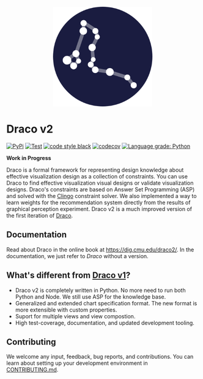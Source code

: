 <p align="center">
   <a href="https://github.com/cmudig/draco2">
      <picture>
         <source media="(prefers-color-scheme: dark)" srcset="https://github.com/cmudig/draco2/raw/main/docs/logo-light.png">
         <source media="(prefers-color-scheme: light)" srcset="https://github.com/cmudig/draco2/raw/main/docs/logo-dark.png">
         <img alt="The Draco logo. A set of circles connected by lines depicting the draco star constellation." src="https://github.com/cmudig/draco2/raw/main/docs/logo-light.png" width=260>
      </picture>
   </a>
</p>

# Draco v2

[![PyPi](https://img.shields.io/pypi/v/draco.svg)](https://pypi.org/project/draco/)
[![Test](https://github.com/cmudig/draco2/actions/workflows/test.yml/badge.svg)](https://github.com/cmudig/draco2/actions/workflows/test.yml)
[![code style black](https://img.shields.io/badge/code%20style-black-000000.svg)](https://github.com/psf/black)
[![codecov](https://codecov.io/gh/cmudig/draco2/branch/main/graph/badge.svg)](https://codecov.io/gh/cmudig/draco2)
[![Language grade: Python](https://img.shields.io/lgtm/grade/python/g/cmudig/draco2.svg?logo=lgtm&logoWidth=18)](https://lgtm.com/projects/g/cmudig/draco2/context:python)

**Work in Progress**

Draco is a formal framework for representing design knowledge about effective
visualization design as a collection of constraints. You can use Draco to find effective
visualization visual designs or validate visualization designs. Draco's constraints are
based on Answer Set Programming (ASP) and solved with the
[Clingo](https://github.com/potassco/clingo) constraint solver. We also implemented a
way to learn weights for the recommendation system directly from the results of
graphical perception experiment. Draco v2 is a much improved version of the first
iteration of [Draco](https://github.com/uwdata/draco).

## Documentation

Read about Draco in the online book at https://dig.cmu.edu/draco2/. In the
documentation, we just refer to _Draco_ without a version.

## What's different from [Draco v1](https://github.com/uwdata/draco)?

- Draco v2 is completely written in Python. No more need to run both Python and Node. We
  still use ASP for the knowledge base.
- Generalized and extended chart specification format. The new format is more extensible
  with custom properties.
- Suport for multiple views and view compostion.
- High test-coverage, documentation, and updated development tooling.

## Contributing

We welcome any input, feedback, bug reports, and contributions. You can learn about
setting up your development environment in
[CONTRIBUTING.md](https://github.com/cmudig/draco2/blob/main/CONTRIBUTING.md).
